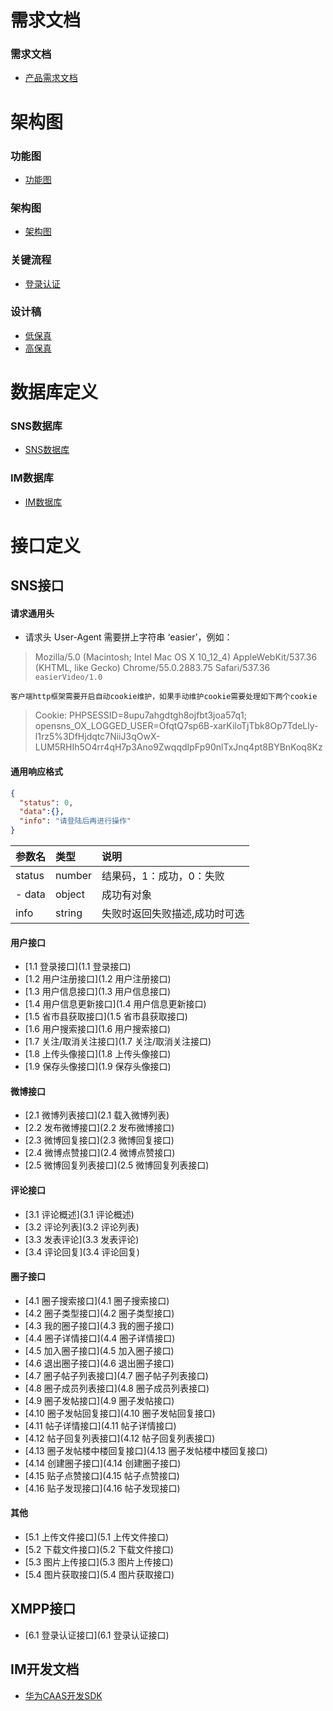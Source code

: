 # 需求文档
### 需求文档
- [产品需求文档](http://git.easier.cn/easierVideo/ui-design/raw/master/%E6%98%93%E8%A7%86%E9%A2%91PRD.docx)

# 架构图
### 功能图
- [功能图](功能图)

### 架构图
- [架构图](架构图)

### 关键流程
- [登录认证](http://git.easier.cn/easierVideo/ui-design/raw/master/%E8%AE%A4%E8%AF%81%E6%B5%81%E7%A8%8B.png)

### 设计稿
- [低保真](http://git.easier.cn/easierVideo/ui-design/tree/master/%E4%BD%8E%E4%BF%9D%E7%9C%9F)
- [高保真](http://git.easier.cn/easierVideo/ui-design/tree/master/%E9%AB%98%E4%BF%9D%E7%9C%9F)

# 数据库定义
### SNS数据库
- [SNS数据库](数据库表结构)

### IM数据库
- [IM数据库](im数据库表结构)

# 接口定义

## SNS接口

#### 请求通用头
- 请求头 User-Agent 需要拼上字符串 ‘easier’，例如：

> Mozilla/5.0 (Macintosh; Intel Mac OS X 10_12_4) AppleWebKit/537.36 (KHTML, like Gecko) Chrome/55.0.2883.75 Safari/537.36 `easierVideo/1.0`

` 客户端http框架需要开启自动cookie维护，如果手动维护cookie需要处理如下两个cookie `

> Cookie: PHPSESSID=8upu7ahgdtgh8ojfbt3joa57q1; opensns_OX_LOGGED_USER=OfqtQ7sp6B-xarKiloTjTbk8Op7TdeLly-l1rz5%3DfHjdqtc7NiiJ3qOwX-LUM5RHIh5O4rr4qH7p3Ano9ZwqqdIpFp90nlTxJnq4pt8BYBnKoq8Kz


#### 通用响应格式

```json
{
  "status": 0,
  "data":{},
  "info": "请登陆后再进行操作"
}
```

|参数名|类型|说明|
|:-------|:-------|:-------|
| status | number| 结果码，1：成功，0：失败 |
| - data |object  | 成功有对象 |
| info | string| 失败时返回失败描述,成功时可选 |

#### 用户接口
 - [1.1 登录接口](1.1 登录接口)
 - [1.2 用户注册接口](1.2 用户注册接口)
 - [1.3 用户信息接口](1.3 用户信息接口)
 - [1.4 用户信息更新接口](1.4 用户信息更新接口)
 - [1.5 省市县获取接口](1.5 省市县获取接口)
 - [1.6 用户搜索接口](1.6 用户搜索接口)
 - [1.7 关注/取消关注接口](1.7 关注/取消关注接口)
 - [1.8 上传头像接口](1.8 上传头像接口)
 - [1.9 保存头像接口](1.9 保存头像接口)

#### 微博接口 
 - [2.1 微博列表接口](2.1 载入微博列表)
 - [2.2 发布微博接口](2.2 发布微博接口)
 - [2.3 微博回复接口](2.3 微博回复接口)
 - [2.4 微博点赞接口](2.4 微博点赞接口)
 - [2.5 微博回复列表接口](2.5 微博回复列表接口)

#### 评论接口
 - [3.1 评论概述](3.1 评论概述)
 - [3.2 评论列表](3.2 评论列表)
 - [3.3 发表评论](3.3 发表评论)
 - [3.4 评论回复](3.4 评论回复)

#### 圈子接口
 - [4.1 圈子搜索接口](4.1 圈子搜索接口)
 - [4.2 圈子类型接口](4.2 圈子类型接口)
 - [4.3 我的圈子接口](4.3 我的圈子接口)
 - [4.4 圈子详情接口](4.4 圈子详情接口)
 - [4.5 加入圈子接口](4.5 加入圈子接口)
 - [4.6 退出圈子接口](4.6 退出圈子接口)
 - [4.7 圈子帖子列表接口](4.7 圈子帖子列表接口)
 - [4.8 圈子成员列表接口](4.8 圈子成员列表接口)
 - [4.9 圈子发帖接口](4.9 圈子发帖接口)
 - [4.10 圈子发帖回复接口](4.10 圈子发帖回复接口)
 - [4.11 帖子详情接口](4.11 帖子详情接口)
 - [4.12 帖子回复列表接口](4.12 帖子回复列表接口)
 - [4.13 圈子发帖楼中楼回复接口](4.13 圈子发帖楼中楼回复接口)
 - [4.14 创建圈子接口](4.14 创建圈子接口)
 - [4.15 贴子点赞接口](4.15 帖子点赞接口)
 - [4.16 贴子发现接口](4.16 帖子发现接口)

#### 其他
 - [5.1 上传文件接口](5.1 上传文件接口)
 - [5.2 下载文件接口](5.2 下载文件接口)
 - [5.3 图片上传接口](5.3 图片上传接口)
 - [5.4 图片获取接口](5.4 图片获取接口)


## XMPP接口
 - [6.1 登录认证接口](6.1 登录认证接口)

## IM开发文档
 - [华为CAAS开发SDK](http://git.easier.cn/easierVideo/ui-design/wikis/开发sdk文档)